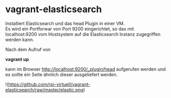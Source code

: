 # vagrant-elasticsearch

Installiert Elasticsearch und das head Plugin in einer VM.  
Es wird ein Portforwar von Port 9200 eingerichtet, so das mit localhost:9200 vom Hostsystem
auf die Elasticsearch Instanz zugegriffen werden kann.  
  
Nach dem Aufruf von  
  
**vagrant up**  
  
kann im Browser <http://localhost:9200/_plugin/head> aufgerufen werden und es sollte ein Seite ähnlich dieser ausgeliefert werden.  
  
!(https://github.com/rpi-virtuell/vagrant-elasticsearch/raw/master/elastic.png)

